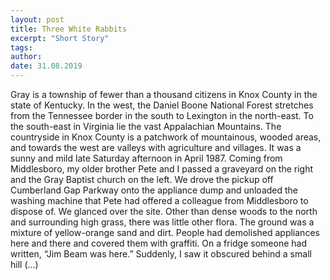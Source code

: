 ```yaml
---
layout: post
title: Three White Rabbits
excerpt: "Short Story"
tags:
author:
date: 31.08.2019
---
```


Gray is a township of fewer than a thousand citizens in Knox County in the state of Kentucky. In the west, the Daniel Boone National Forest stretches from the Tennessee border in the south to Lexington in the north-east. To the south-east in Virginia lie the vast Appalachian Mountains. The countryside in Knox County is a patchwork of mountainous, wooded areas, and towards the west are valleys with agriculture and villages. It was a sunny and mild late Saturday afternoon in April 1987. Coming from Middlesboro, my older brother Pete and I passed a graveyard on the right and the Gray Baptist church on the left. We drove the pickup off Cumberland Gap Parkway onto the appliance dump and unloaded the washing machine that Pete had offered a colleague from Middlesboro to dispose of. We glanced over the site. Other than dense woods to the north and surrounding high grass, there was little other flora. The ground was a mixture of yellow-orange sand and dirt. People had demolished appliances here and there and covered them with graffiti. On a fridge someone had written, “Jim Beam was here.” Suddenly, I saw it obscured behind a small hill (...)